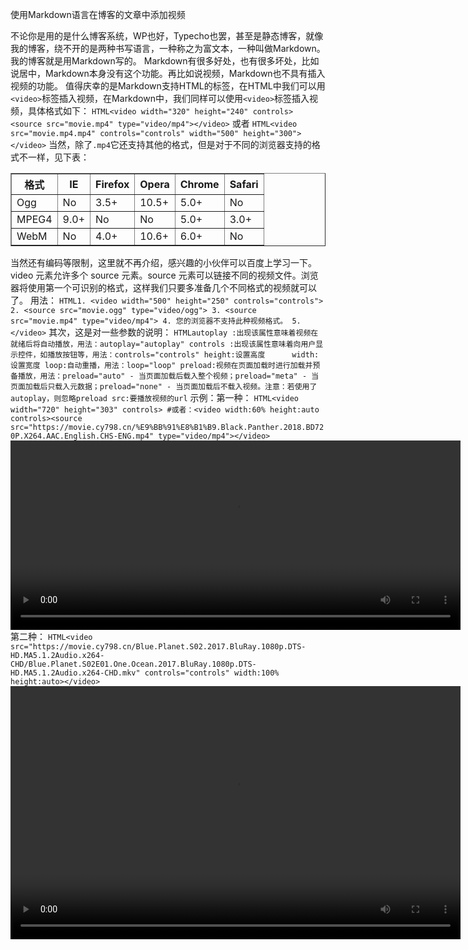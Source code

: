 使用Markdown语言在博客的文章中添加视频

不论你是用的是什么博客系统，WP也好，Typecho也罢，甚至是静态博客，就像我的博客，绕不开的是两种书写语言，一种称之为富文本，一种叫做Markdown。我的博客就是用Markdown写的。 Markdown有很多好处，也有很多坏处，比如说居中，Markdown本身没有这个功能。再比如说视频，Markdown也不具有插入视频的功能。 值得庆幸的是Markdown支持HTML的标签，在HTML中我们可以用`<video>`标签插入视频，在Markdown中，我们同样可以使用`<video>`标签插入视频，具体格式如下： ```HTML<video width="320" height="240" controls>    <source src="movie.mp4" type="video/mp4"></video>``` 或者 ```HTML<video src="movie.mp4.mp4" controls="controls" width="500" height="300"></video>``` 当然，除了`.mp4`它还支持其他的格式，但是对于不同的浏览器支持的格式不一样，见下表： <table id="tfhover" class="tftable" border="1"><tr><th>格式</th><th>IE</th><th>Firefox</th><th>Opera</th><th>Chrome</th><th>Safari</th></tr><tr><td>Ogg</td><td>No</td><td>3.5+</td><td>10.5+</td><td>5.0+</td><td>No</td></tr><tr><td>MPEG4</td><td>9.0+</td><td>No</td><td>No</td><td>5.0+</td><td>3.0+</td></tr><tr><td>WebM</td><td>No</td><td>4.0+</td><td>10.6+</td><td>6.0+</td><td>No</td></tr></table> 当然还有编码等限制，这里就不再介绍，感兴趣的小伙伴可以百度上学习一下。 video 元素允许多个 source 元素。source 元素可以链接不同的视频文件。浏览器将使用第一个可识别的格式，这样我们只要多准备几个不同格式的视频就可以了。 用法： ```HTML1. <video width="500" height="250" controls="controls"> 2. <source src="movie.ogg" type="video/ogg"> 3. <source src="movie.mp4" type="video/mp4"> 4. 您的浏览器不支持此种视频格式。 5. </video>``` 其次，这是对一些参数的说明： ```HTMLautoplay :出现该属性意味着视频在就绪后将自动播放，用法：autoplay="autoplay" controls :出现该属性意味着向用户显示控件，如播放按钮等，用法：controls="controls" height:设置高度      width:设置宽度 loop:自动重播，用法：loop="loop" preload:视频在页面加载时进行加载并预备播放，用法：preload="auto" - 当页面加载后载入整个视频；preload="meta" - 当页面加载后只载入元数据；preload="none" - 当页面加载后不载入视频。注意：若使用了autoplay，则忽略preload src:要播放视频的url``` 示例：第一种： ```HTML<video width="720" height="303" controls> #或者：<video width:60% height:auto controls><source src="https://movie.cy798.cn/%E9%BB%91%E8%B1%B9.Black.Panther.2018.BD720P.X264.AAC.English.CHS-ENG.mp4" type="video/mp4"></video>``` <video width="720" height="303" controls><source src="https://movie.cy798.cn/%E9%BB%91%E8%B1%B9.Black.Panther.2018.BD720P.X264.AAC.English.CHS-ENG.mp4" type="video/mp4"></video> 第二种： ```HTML<video src="https://movie.cy798.cn/Blue.Planet.S02.2017.BluRay.1080p.DTS-HD.MA5.1.2Audio.x264-CHD/Blue.Planet.S02E01.One.Ocean.2017.BluRay.1080p.DTS-HD.MA5.1.2Audio.x264-CHD.mkv" controls="controls" width:100% height:auto></video>``` <video src="https://movie.cy798.cn/Blue.Planet.S02.2017.BluRay.1080p.DTS-HD.MA5.1.2Audio.x264-CHD/Blue.Planet.S02E01.One.Ocean.2017.BluRay.1080p.DTS-HD.MA5.1.2Audio.x264-CHD.mkv" controls="controls" width="720" height="405"></video>
